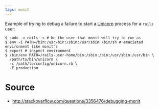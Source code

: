 ```yaml
---
tags: monit
---
```


Example of trying to debug a failure to start a [Unicorn](/wiki/Unicorn) process for a `rails` user:

```shell
$ sudo -u rails -s # be the user that monit will try to run as
$ env -i PATH=/bin:/usr/bin:/sbin:/usr/sbin /bin/sh # emaciated environment like monit's
$ export # inspect environment
$ /bin/env PATH=/rails-user-home/bin:/sbin:/bin:/usr/sbin:/usr/bin \
  /path/to/bin/unicorn \
  -c /path/to/config/unicorn.rb \
  -E production
```

# Source

-   <http://stackoverflow.com/questions/3356476/debugging-monit>

